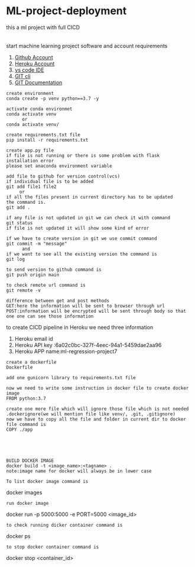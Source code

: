 # ML-project-deployment
this a ml project with full CICD
######
start machine learning project
software and account requirements
1. [Github Account](https://github.com)
2. [Heroku Account](https://dashboard.heroku.com/login)
3. [vs code IDE](https://code.visulastudio.com/download)
4. [GIT cli](https://git-scm.com/downloads)
5. [GIT Documentation](https://git-scm.com/docs/gittutorial)

```
create environment
conda create -p venv python==3.7 -y
```


```
activate conda environmet
conda activate venv
      or
conda activate venv/
```
```
create requirements.txt file
pip install -r requirements.txt
```
```
create app.py file
if file is not running or there is some problem with flask installation error 
please set anaconda environment variable
```
```
add file to github for version control(vcs)
if individual file is to be added
git add file1 file2
     or
if all the files present in current directory has to be updated
the command is.
git add .

if any file is not updated in git we can check it with command
git status
if file is not updated it will show some kind of error

if we have to create version in git we use commit command
git commit -m "message"
      and
if we want to see all the existing version the command is
git log

to send version to github command is
git push origin main

to check remote url command is
git remote -v
```
```
difference between get and post methods
GET:here the information will be sent to browser through url
POST:information will be encrypted will be sent through body so that one one can see those information
```
to create CICD pipeline in Heroku we need three information
1. Heroku email id
2. Heroku API key :6a02c0bc-327f-4eec-94a1-5459dae2aa96
3. Heroku APP name:ml-regression-project7

```
create a dockerfile
Dockerfile
```
```
add one gunicorn library to requirements.txt file
```
```
now we need to write some instruction in docker file to create docker image
FROM python:3.7

create one more file which will ignore those file which is not needed
.dockerignore(we will mention file like venv/, .git, .gitignore)
now we have to copy all the file and folder in current dir to docker file command is
COPY ./app





```
```
BUILD DOCKER IMAGE
docker build -t <image_name>:<tagname> .
note:image name for docker will always be in lower case

To list docker image command is
```
docker images

```
run docker image
```
docker run -p 5000:5000 -e PORT=5000 <image_id>
```
to check running dicker container command is 
```
docker ps
```
to stop docker container command is
```
docker stop <container_id>

```









